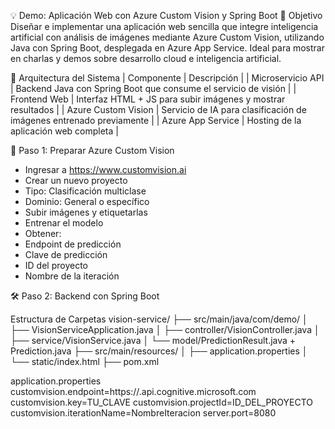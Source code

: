 💡 Demo: Aplicación Web con Azure Custom Vision y Spring Boot
🎯 Objetivo
Diseñar e implementar una aplicación web sencilla que integre inteligencia artificial con análisis de imágenes mediante Azure Custom Vision, utilizando Java con Spring Boot, desplegada en Azure App Service. Ideal para mostrar en charlas y demos sobre desarrollo cloud e inteligencia artificial.

🧩 Arquitectura del Sistema
| Componente | Descripción | 
| Microservicio API | Backend Java con Spring Boot que consume el servicio de visión | 
| Frontend Web | Interfaz HTML + JS para subir imágenes y mostrar resultados | 
| Azure Custom Vision | Servicio de IA para clasificación de imágenes entrenado previamente | 
| Azure App Service | Hosting de la aplicación web completa | 

🧠 Paso 1: Preparar Azure Custom Vision
- Ingresar a https://www.customvision.ai
- Crear un nuevo proyecto
- Tipo: Clasificación multiclase
- Dominio: General o específico
- Subir imágenes y etiquetarlas
- Entrenar el modelo
- Obtener:
- Endpoint de predicción
- Clave de predicción
- ID del proyecto
- Nombre de la iteración

🛠️ Paso 2: Backend con Spring Boot

Estructura de Carpetas
vision-service/
├── src/main/java/com/demo/
│   ├── VisionServiceApplication.java
│   ├── controller/VisionController.java
│   ├── service/VisionService.java
│   └── model/PredictionResult.java + Prediction.java
├── src/main/resources/
│   ├── application.properties
│   └── static/index.html
├── pom.xml


application.properties
customvision.endpoint=https://<region>.api.cognitive.microsoft.com
customvision.key=TU_CLAVE
customvision.projectId=ID_DEL_PROYECTO
customvision.iterationName=NombreIteracion
server.port=8080








